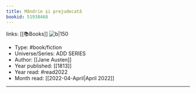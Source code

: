```yaml
---
title: Mândrie și prejudecată
bookid: 51938468
---
```

links: [[📚Books]] 
![b|150](https://i.gr-assets.com/images/S/compressed.photo.goodreads.com/books/1569145108l/51938468._SX318_SY475_.jpg)
* Type: #book/fiction 
* Universe/Series: ADD SERIES
* Author: [[Jane Austen]]
* Year published: [[1813]]
* Year read: #read2022  
* Month read: [[2022-04-April|April 2022]]  
---
